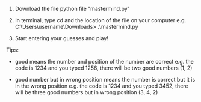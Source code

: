 1. Download the file python file "mastermind.py" 

2. In terminal, type cd and the location of the file on your computer
    e.g. C:\Users\username\Downloads> .\mastermind.py

3. Start entering your guesses and play!

Tips:
- good means the number and position of the number are correct
  e.g. the code is 1234 and you typed 1256, there will be two good numbers (1, 2)

- good number but in wrong position means the number is correct but it is in the wrong position
  e.g. the code is 1234 and you typed 3452, there will be three good numbers but in wrong position (3, 4, 2)
